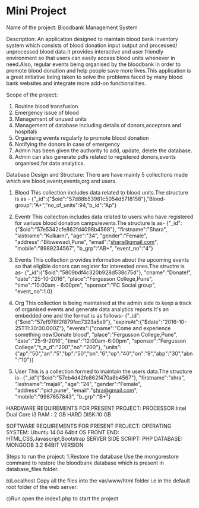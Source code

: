# Mini Project

Name of the project: Bloodbank Management System

Description:
An application designed to maintain blood bank inventory system which consists of blood donation input output and processed/ unprocessed blood data.It provides interactive and user friendly environment so that users can easily access blood units whenever in need.Also, regular events being organised by the bloodbank in order to promote blood donation and help people save more lives.This application is a great initiative being taken to solve the problems faced by many blood bank websites and integrate more add-on functionalities.

Scope of the project:
1. Routine blood transfusion
2. Emergency issue of blood
3. Management of  unused units
4. Management of database including details of donors,acceptors and hospitals
5. Organising events regularly to promote blood donation
6. Notifying the donors in case of emergency
7. Admin has been given the authority to add, update, delete the database.
8. Admin can also generate pdfs related to registered donors,events organised,for data analytics.

Database Design and Structure:
There are have mainly 5 collections made which are blood,eventr,events,org and users.
1. Blood
   This collection includes data related to blood units.The structure is as -
   {"_id":{"$oid":"57d88b53981c5054d5718158"},"Blood-group":"A+","no_of_units":94,"b_id":"Ap"}
   
2. Eventr
   This collection includes data related to  users who have registered for variuos blood donation camps/events.The structure is as-
   {"_id":{"$oid":"57e5342cfe862fd4098b4568"},
"firstname":"Shara",
"lastname":"Kulkarni",
"age":"34",
"gender":"Female",
"address":"Bibwewadi,Pune",
"email":"shara@gmail.com",
"mobile":"8989234567",
"b_grp":"AB+",
"event_no":"4"} 

3. Events
   This collection provides information about the upcoming events so that eligible donors can register for interested ones.The structre is as-
   {"_id":{"$oid":"5809bdf4c320b928d538c75d"},
   "cname":"Donate!",
   "date":"25-10-2016",
   "place":"Fergusson College,Pune",
   "time":"10:00am - 6:00pm",
   "sponsor":"FC Social group",
   "event_no":1.0}
   
4. Org
   This collection is being maintained at the admin side to keep a track of organised events and generate data analytics reports.It's an embedded one and the format is as follows-
   {"_id":{"$oid":"57ef978f2f879fec7323a5e9"},
"expireAt":{"$date":"2016-10-25T11:30:00.000Z"},
"events":{"cname":"Come and experience something new!Donate blood",
"place":"Fergusson College,Pune",
"date":"25-9-2016",
"time":"12:00am-6:00pm",
"sponsor":"Fergusson College","t_n_d":"200","no":"200"},
"units":{"ap":"50","an":"5","bp":"50","bn":"6","op":"40","on":"9","abp":"30","abn":"10"}}

5. User
   This is a collection formed to maintain the users data.The structure is-
   {"_id"{"$oid":"57eb4d42fe862f470a8b4567"},
"firstname":"shra",
"lastname":"majali",
"age":"24",
"gender":"Female",
"address":"pict,pune",
"email":"shra@gmail.com",
"mobile":"9987657843",
"b_grp":"B+"}

HARDWARE REQUIREMENTS FOR PRESENT PROJECT:
PROCESSOR:Intel Dual Core i3
RAM : 2 GB
HARD  DISK:10 GB
 
SOFTWARE REQUIREMENTS FOR PRESENT PROJECT:
OPERATING SYSTEM: Ubuntu 14.04 64bit OS
FRONT  END: HTML,CSS,Javascript,Bootstrap
SERVER SIDE SCRIPT: PHP
DATABASE: MONGODB 3.2 64BIT VERSION

Steps to run the project:
1.Restore the database
Use the mongorestore command to restore the bloodbank database which is present in database_files folder.

b)Localhost
Copy all the files into the var/www/html folder i.e in the default root folder of the web server.

c)Run
open the index1.php to start the project
